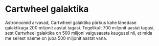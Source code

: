 # Cartwheel galaktika

Astronoomid arvavad, Cartwheel galaktika põrkus kahe lähedase galaktikaga 200
miljonit aastat tagasi. Tegelikult 700 miljonit aastat tagasi, sest Cartwheel
galaktika on 500 miljoni valgusaasta kaugusel nii, et mida me sellest näeme on
juba 500 miljonit aastat vana.
